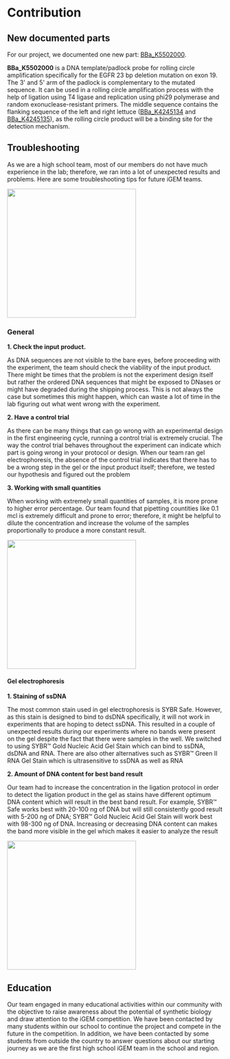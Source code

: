 # Contribution

## New documented parts

For our project, we documented one new part: [BBa_K5502000](https://parts.igem.org/Part:BBa_K5502000).

**BBa_K5502000** is a DNA template/padlock probe for rolling circle amplification specifically for the EGFR 23 bp deletion mutation on exon 19. The 3' and 5' arm of the padlock is complementary to the mutated sequence. It can be used in a rolling circle amplification process with the help of ligation using T4 ligase and replication using phi29 polymerase and random exonuclease-resistant primers. The middle sequence contains the flanking sequence of the left and right lettuce ([BBa_K4245134](http://parts.igem.org/Part:BBa_K4245134) and [BBa_K4245135](https://parts.igem.org/wiki/index.php/Part:BBa_K4245135)), as the rolling circle product will be a binding site for the detection mechanism.

## Troubleshooting

As we are a high school team, most of our members do not have much experience in the lab; therefore, we ran into a lot of unexpected results and problems. Here are some troubleshooting tips for future iGEM teams.

<img src="https://static.igem.wiki/teams/5502/random8.webp" width="300" />

### General

**1. Check the input product.**

As DNA sequences are not visible to the bare eyes, before proceeding with the experiment, the team should check the viability of the input product. There might be times that the problem is not the experiment design itself but rather the ordered DNA sequences that might be exposed to DNases or might have degraded during the shipping process. This is not always the case but sometimes this might happen, which can waste a lot of time in the lab figuring out what went wrong with the experiment.

**2. Have a control trial**

As there can be many things that can go wrong with an experimental design in the first engineering cycle, running a control trial is extremely crucial. The way the control trial behaves throughout the experiment can indicate which part is going wrong in your protocol or design. When our team ran gel electrophoresis, the absence of the control trial indicates that there has to be a wrong step in the gel or the input product itself; therefore, we tested our hypothesis and figured out the problem

**3. Working with small quantities**

When working with extremely small quantities of samples, it is more prone to higher error percentage. Our team found that pipetting countities like 0.1 mcl is extremely difficult and prone to error; therefore, it might be helpful to dilute the concentration and increase the volume of the samples proportionally to produce a more constant result.

<img src="https://static.igem.wiki/teams/5502/random11.webp" width="300" />

#### Gel electrophoresis

**1. Staining of ssDNA**

The most common stain used in gel electrophoresis is SYBR Safe. However, as this stain is designed to bind to dsDNA specifically, it will not work in experiments that are hoping to detect ssDNA. This resulted in a couple of unexpected results during our experiments where no bands were present on the gel despite the fact that there were samples in the well. We switched to using SYBR™ Gold Nucleic Acid Gel Stain which can bind to ssDNA, dsDNA and RNA. There are also other alternatives such as SYBR™ Green II RNA Gel Stain which is ultrasensitive to ssDNA as well as RNA

**2. Amount of DNA content for best band result**

Our team had to increase the concentration in the ligation protocol in order to detect the ligation product in the gel as stains have different optimum DNA content which will result in the best band result. For example, SYBR™ Safe works best with 20-100 ng of DNA but will still consistently good result with 5-200 ng of DNA; SYBR™ Gold Nucleic Acid Gel Stain will work best with 98-300 ng of DNA. Increasing or decreasing DNA content can makes the band more visible in the gel which makes it easier to analyze the result

<img src="https://static.igem.wiki/teams/5502/random15.webp" width="300" />

## Education

Our team engaged in many educational activities within our community with the objective to raise awareness about the potential of synthetic biology and draw attention to the iGEM competition. We have been contacted by many students within our school to continue the project and compete in the future in the competition. In addition, we have been contacted by some students from outside the country to answer questions about our starting journey as we are the first high school iGEM team in the school and region.
